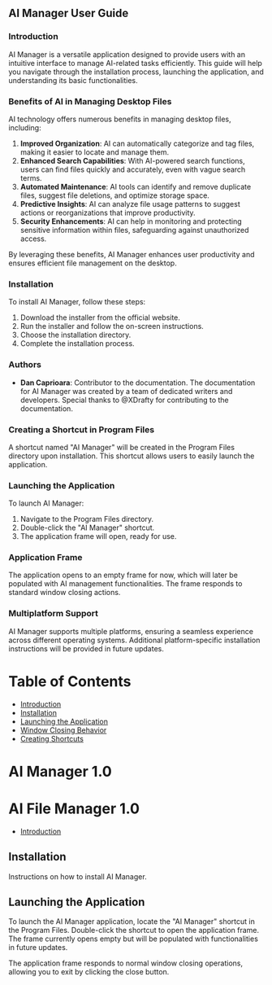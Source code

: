 ## AI Manager User Guide

### Introduction
AI Manager is a versatile application designed to provide users with an intuitive interface to manage AI-related tasks efficiently. This guide will help you navigate through the installation process, launching the application, and understanding its basic functionalities.

### Benefits of AI in Managing Desktop Files
AI technology offers numerous benefits in managing desktop files, including:
1. **Improved Organization**: AI can automatically categorize and tag files, making it easier to locate and manage them.
2. **Enhanced Search Capabilities**: With AI-powered search functions, users can find files quickly and accurately, even with vague search terms.
3. **Automated Maintenance**: AI tools can identify and remove duplicate files, suggest file deletions, and optimize storage space.
4. **Predictive Insights**: AI can analyze file usage patterns to suggest actions or reorganizations that improve productivity.
5. **Security Enhancements**: AI can help in monitoring and protecting sensitive information within files, safeguarding against unauthorized access.

By leveraging these benefits, AI Manager enhances user productivity and ensures efficient file management on the desktop.

### Installation
To install AI Manager, follow these steps:
1. Download the installer from the official website.
2. Run the installer and follow the on-screen instructions.
3. Choose the installation directory.
4. Complete the installation process.

### Authors
- **Dan Caprioara**: Contributor to the documentation.
The documentation for AI Manager was created by a team of dedicated writers and developers. Special thanks to @XDrafty for contributing to the documentation.
### Creating a Shortcut in Program Files
A shortcut named "AI Manager" will be created in the Program Files directory upon installation. This shortcut allows users to easily launch the application.

### Launching the Application
To launch AI Manager:
1. Navigate to the Program Files directory.
2. Double-click the "AI Manager" shortcut.
3. The application frame will open, ready for use.

### Application Frame
The application opens to an empty frame for now, which will later be populated with AI management functionalities. The frame responds to standard window closing actions.

### Multiplatform Support
AI Manager supports multiple platforms, ensuring a seamless experience across different operating systems. Additional platform-specific installation instructions will be provided in future updates.
# Table of Contents

- [Introduction](topics/introduction.md)
- [Installation](topics/installation.md)
- [Launching the Application](topics/launching.md)
- [Window Closing Behavior](topics/window_closing_behavior.md)
- [Creating Shortcuts](topics/creating_shortcuts.md)


# AI Manager 1.0
# AI File Manager 1.0

- [Introduction](topics/introduction.md)

## Installation

Instructions on how to install AI Manager.

## Launching the Application

To launch the AI Manager application, locate the "AI Manager" shortcut in the Program Files. Double-click the shortcut to open the application frame. The frame currently opens empty but will be populated with functionalities in future updates.

The application frame responds to normal window closing operations, allowing you to exit by clicking the close button.